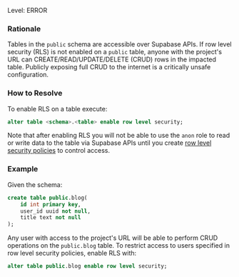
Level: ERROR

### Rationale

Tables in the `public` schema are accessible over Supabase APIs. If row level security (RLS) is not enabled on a `public` table, anyone with the project's URL can CREATE/READ/UPDATE/DELETE (CRUD) rows in the impacted table. Publicly exposing full CRUD to the internet is a critically unsafe configuration.


### How to Resolve

To enable RLS on a table execute:

```sql
alter table <schema>.<table> enable row level security;
```

Note that after enabling RLS you will not be able to use the `anon` role to read or write data to the table via Supabase APIs until you create [row level security policies](https://supabase.com/docs/guides/auth/row-level-security) to control access.

### Example

Given the schema:

```sql
create table public.blog(
    id int primary key,
    user_id uuid not null,
    title text not null
);
```

Any user with access to the project's URL will be able to perform CRUD operations on the `public.blog` table. To restrict access to users specified in row level security policies, enable RLS with:


```sql
alter table public.blog enable row level security;
```


